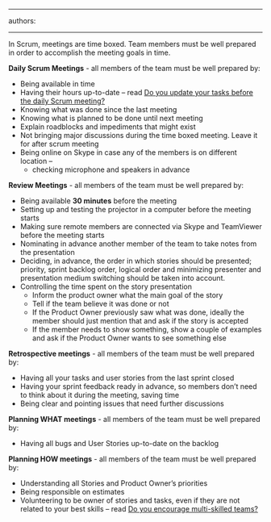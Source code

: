 

---
authors:

---




<span class='intro'> In Scrum, meetings are time boxed. Team members must be well prepared in order to&#160;accomplish the meeting goals in time. 
 </span>


  <p>
    <strong>Daily Scrum Meetings</strong> - all members of the team must be well prepared by&#58;</p>
<ul>
    <li>Being available in time </li>
    <li>Having their hours up-to-date – read <a shape="rect" href="/Management/RulesToBetterScrumUsingTFS/Pages/UpdateTasks.aspx">Do you update your tasks before the daily Scrum meeting?</a> </li>
    <li>Knowing what was done since the last meeting </li>
    <li>Knowing what is planned to be done until next meeting </li>
    <li>Explain roadblocks and impediments that might exist </li>
    <li>Not bringing major discussions during the time boxed meeting. Leave it for after scrum meeting </li>
    <li>Being online on Skype in case any of the members is on different location –
    <ul>
        <li>checking microphone and speakers in advance </li>
    </ul>
    </li>
</ul>
<p><strong>Review Meetings</strong> - all members of the team must be well prepared by&#58;</p>
<ul>
    <li>Being available <strong>30 minutes</strong> before the meeting </li>
    <li>Setting up and testing the projector in a computer before the meeting starts </li>
    <li>Making sure remote members are connected via Skype and TeamViewer before the meeting starts </li>
    <li>Nominating in advance another member of the team to take notes from the presentation </li>
    <li>Deciding, in advance, the order in which stories should be presented; priority, sprint backlog order, logical order and minimizing presenter and presentation medium switching should be taken into account. </li>
    <li>Controlling the time spent on the story presentation
    <ul>
        <li>Inform the product owner what the main goal of the story </li>
        <li>Tell if the team believe it was done or not </li>
        <li>If the Product Owner previously saw what was done, ideally the member should just mention that and ask if the story is accepted </li>
        <li>If the member needs to show something, show a couple of examples and ask if the Product Owner wants to see something else </li>
    </ul>
    </li>
</ul>
<p><strong>Retrospective meetings</strong> - all members of the team must be well prepared by&#58;</p>
<ul>
    <li>Having all your tasks and user stories from the last sprint closed </li>
    <li>Having your sprint feedback ready in advance, so members don’t need to think about it during the meeting, saving time </li>
    <li>Being clear and pointing issues that need further discussions </li>
</ul>
<p><strong>Planning WHAT meetings</strong> - all members of the team must be well prepared by&#58;</p>
<ul>
    <li>Having all bugs and&#160;User Stories&#160;up-to-date on the backlog </li>
</ul>
<p><strong>Planning HOW meetings</strong> - all members of the team must be well prepared by&#58;</p>
<ul>
    <li>Understanding all Stories and Product Owner’s priorities </li>
    <li>Being responsible on estimates </li>
    <li>Volunteering to be owner of stories and tasks, even if they are not related to your best skills – read <a shape="rect" href="/Management/RulesToBetterScrumUsingTFS/Pages/BeingMultiSkilled.aspx">Do you encourage multi-skilled teams?</a> &#160; </li>
</ul>



